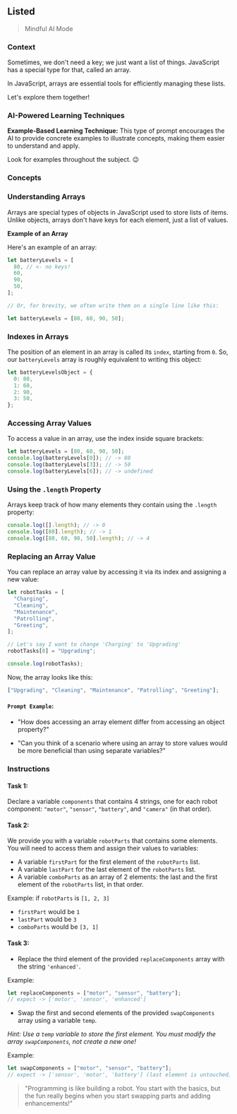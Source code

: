 ## Listed

> Mindful AI Mode

### Context

Sometimes, we don't need a key; we just want a list of things. JavaScript has a special type for that, called an array.

In JavaScript, arrays are essential tools for efficiently managing these lists.

Let's explore them together!

### AI-Powered Learning Techniques

**Example-Based Learning Technique:**
This type of prompt encourages the AI to provide concrete examples to illustrate concepts, making them easier to understand and apply.

Look for examples throughout the subject. 😉

### Concepts

### Understanding Arrays

Arrays are special types of objects in JavaScript used to store lists of items. Unlike objects, arrays don't have keys for each element, just a list of values.

**Example of an Array**

Here's an example of an array:

```js
let batteryLevels = [
  80, // <- no keys!
  60,
  90,
  50,
];

// Or, for brevity, we often write them on a single line like this:

let batteryLevels = [80, 60, 90, 50];
```

### Indexes in Arrays

The position of an element in an array is called its `index`, starting from `0`. So, our `batteryLevels` array is roughly equivalent to writing this object:

```js
let batteryLevelsObject = {
  0: 80,
  1: 60,
  2: 90,
  3: 50,
};
```

### Accessing Array Values

To access a value in an array, use the index inside square brackets:

```js
let batteryLevels = [80, 60, 90, 50];
console.log(batteryLevels[0]); // -> 80
console.log(batteryLevels[3]); // -> 50
console.log(batteryLevels[6]); // -> undefined
```

### Using the `.length` Property

Arrays keep track of how many elements they contain using the `.length` property:

```js
console.log([].length); // -> 0
console.log([80].length); // -> 1
console.log([80, 60, 90, 50].length); // -> 4
```

### Replacing an Array Value

You can replace an array value by accessing it via its index and assigning a new value:

```js
let robotTasks = [
  "Charging",
  "Cleaning",
  "Maintenance",
  "Patrolling",
  "Greeting",
];

// Let's say I want to change 'Charging' to 'Upgrading'
robotTasks[0] = "Upgrading";

console.log(robotTasks);
```

Now, the array looks like this:

```js
["Upgrading", "Cleaning", "Maintenance", "Patrolling", "Greeting"];
```

#### **`Prompt Example`**:

- "How does accessing an array element differ from accessing an object property?"

- "Can you think of a scenario where using an array to store values would be more beneficial than using separate variables?"

### Instructions

#### Task 1:

Declare a variable `components` that contains 4 strings, one for each robot component: `"motor"`, `"sensor"`, `"battery"`, and `"camera"` (in that order).

#### Task 2:

We provide you with a variable `robotParts` that contains some elements. You will need to access them and assign their values to variables:

- A variable `firstPart` for the first element of the `robotParts` list.
- A variable `lastPart` for the last element of the `robotParts` list.
- A variable `comboParts` as an array of 2 elements: the last and the first element of the `robotParts` list, in that order.

Example: if `robotParts` is `[1, 2, 3]`

- `firstPart` would be `1`
- `lastPart` would be `3`
- `comboParts` would be `[3, 1]`

#### Task 3:

- Replace the third element of the provided `replaceComponents` array with the string `'enhanced'`.

Example:

```js
let replaceComponents = ["motor", "sensor", "battery"];
// expect -> ['motor', 'sensor', 'enhanced']
```

- Swap the first and second elements of the provided `swapComponents` array using a variable `temp`.

_Hint: Use a `temp` variable to store the first element. You must modify the array `swapComponents`, not create a new one!_

Example:

```js
let swapComponents = ["motor", "sensor", "battery"];
// expect -> ['sensor', 'motor', 'battery'] (last element is untouched)
```

> "Programming is like building a robot. You start with the basics, but the fun really begins when you start swapping parts and adding enhancements!"
